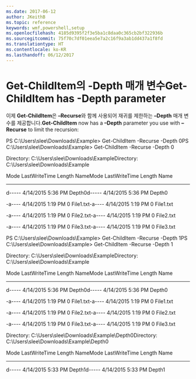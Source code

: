 ```yaml
---
ms.date: 2017-06-12
author: JKeithB
ms.topic: reference
keywords: wmf,powershell,setup
ms.openlocfilehash: 4185d9395f2f3e5ba1c8daa0c365cb2bf322936b
ms.sourcegitcommit: 75f70c7df01eea5e7a2c16f9a3ab1dd437a1f8fd
ms.translationtype: HT
ms.contentlocale: ko-KR
ms.lasthandoff: 06/12/2017
---
```

# <a name="get-childitem-has--depth-parameter"></a><span data-ttu-id="d0a4a-102">Get-ChildItem의 -Depth 매개 변수</span><span class="sxs-lookup"><span data-stu-id="d0a4a-102">Get-ChildItem has -Depth parameter</span></span>
<span data-ttu-id="d0a4a-103">이제 **Get-ChildItem**은 **–Recurse**와 함께 사용되어 재귀를 제한하는 **–Depth** 매개 변수를 제공합니다.</span><span class="sxs-lookup"><span data-stu-id="d0a4a-103">**Get-ChildItem** now has a **–Depth** parameter you use with **–Recurse** to limit the recursion:</span></span>

<span data-ttu-id="d0a4a-104">PS C:\\Users\\slee\\Downloads\\Example&gt; Get-ChildItem -Recurse -Depth 0</span><span class="sxs-lookup"><span data-stu-id="d0a4a-104">PS C:\\Users\\slee\\Downloads\\Example&gt; Get-ChildItem -Recurse -Depth 0</span></span>

<span data-ttu-id="d0a4a-105">Directory: C:\\Users\\slee\\Downloads\\Example</span><span class="sxs-lookup"><span data-stu-id="d0a4a-105">Directory: C:\\Users\\slee\\Downloads\\Example</span></span>

<span data-ttu-id="d0a4a-106">Mode LastWriteTime Length Name</span><span class="sxs-lookup"><span data-stu-id="d0a4a-106">Mode LastWriteTime Length Name</span></span>

---- ------------- ------ ----

<span data-ttu-id="d0a4a-107">d----- 4/14/2015 5:36 PM Depth0</span><span class="sxs-lookup"><span data-stu-id="d0a4a-107">d----- 4/14/2015 5:36 PM Depth0</span></span>

<span data-ttu-id="d0a4a-108">-a---- 4/14/2015 1:19 PM 0 File1.txt</span><span class="sxs-lookup"><span data-stu-id="d0a4a-108">-a---- 4/14/2015 1:19 PM 0 File1.txt</span></span>

<span data-ttu-id="d0a4a-109">-a---- 4/14/2015 1:19 PM 0 File2.txt</span><span class="sxs-lookup"><span data-stu-id="d0a4a-109">-a---- 4/14/2015 1:19 PM 0 File2.txt</span></span>

<span data-ttu-id="d0a4a-110">-a---- 4/14/2015 1:19 PM 0 File3.txt</span><span class="sxs-lookup"><span data-stu-id="d0a4a-110">-a---- 4/14/2015 1:19 PM 0 File3.txt</span></span>

<span data-ttu-id="d0a4a-111">PS C:\\Users\\slee\\Downloads\\Example&gt; Get-ChildItem -Recurse -Depth 1</span><span class="sxs-lookup"><span data-stu-id="d0a4a-111">PS C:\\Users\\slee\\Downloads\\Example&gt; Get-ChildItem -Recurse -Depth 1</span></span>

<span data-ttu-id="d0a4a-112">Directory: C:\\Users\\slee\\Downloads\\Example</span><span class="sxs-lookup"><span data-stu-id="d0a4a-112">Directory: C:\\Users\\slee\\Downloads\\Example</span></span>

<span data-ttu-id="d0a4a-113">Mode LastWriteTime Length Name</span><span class="sxs-lookup"><span data-stu-id="d0a4a-113">Mode LastWriteTime Length Name</span></span>

---- ------------- ------ ----

<span data-ttu-id="d0a4a-114">d----- 4/14/2015 5:36 PM Depth0</span><span class="sxs-lookup"><span data-stu-id="d0a4a-114">d----- 4/14/2015 5:36 PM Depth0</span></span>

<span data-ttu-id="d0a4a-115">-a---- 4/14/2015 1:19 PM 0 File1.txt</span><span class="sxs-lookup"><span data-stu-id="d0a4a-115">-a---- 4/14/2015 1:19 PM 0 File1.txt</span></span>

<span data-ttu-id="d0a4a-116">-a---- 4/14/2015 1:19 PM 0 File2.txt</span><span class="sxs-lookup"><span data-stu-id="d0a4a-116">-a---- 4/14/2015 1:19 PM 0 File2.txt</span></span>

<span data-ttu-id="d0a4a-117">-a---- 4/14/2015 1:19 PM 0 File3.txt</span><span class="sxs-lookup"><span data-stu-id="d0a4a-117">-a---- 4/14/2015 1:19 PM 0 File3.txt</span></span>

<span data-ttu-id="d0a4a-118">Directory: C:\\Users\\slee\\Downloads\\Example\\Depth0</span><span class="sxs-lookup"><span data-stu-id="d0a4a-118">Directory: C:\\Users\\slee\\Downloads\\Example\\Depth0</span></span>

<span data-ttu-id="d0a4a-119">Mode LastWriteTime Length Name</span><span class="sxs-lookup"><span data-stu-id="d0a4a-119">Mode LastWriteTime Length Name</span></span>

---- ------------- ------ ----

<span data-ttu-id="d0a4a-120">d----- 4/14/2015 5:33 PM Depth1</span><span class="sxs-lookup"><span data-stu-id="d0a4a-120">d----- 4/14/2015 5:33 PM Depth1</span></span>

